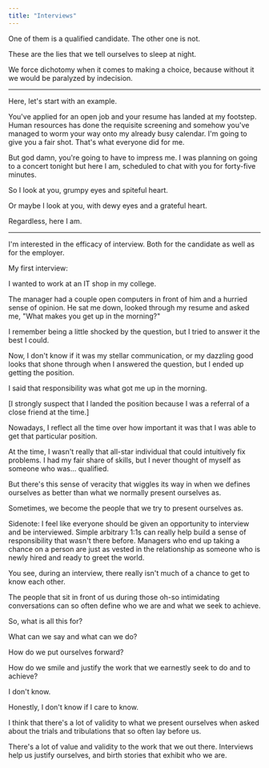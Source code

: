 ```yaml
---
title: "Interviews"
---
```


One of them is a qualified candidate. The other one is not.

These are the lies that we tell ourselves to sleep at night.

We force dichotomy when it comes to making a choice, because without it we would be paralyzed by indecision.

---
Here, let's start with an example.

You've applied for an open job and your resume has landed at my footstep. Human resources has done the requisite screening and somehow you've managed to worm your way onto my already busy calendar. I'm going to give you a fair shot. That's what everyone did for me.

But god damn, you're going to have to impress me. I was planning on going to a concert tonight but here I am, scheduled to chat with you for forty-five minutes.

So I look at you, grumpy eyes and spiteful heart.

Or maybe I look at you, with dewy eyes and a grateful heart.

Regardless, here I am.

---

I'm interested in the efficacy of interview. Both for the candidate as well as for the employer.

My first interview:

I wanted to work at an IT shop in my college.

The manager had a couple open computers in front of him and a hurried sense of opinion. He sat me down, looked through my resume and asked me, "What makes you get up in the morning?"

I remember being a little shocked by the question, but I tried to answer it the best I could.

Now, I don't know if it was my stellar communication, or my dazzling good looks that shone through when I answered the question, but I ended up getting the position.

I said that responsibility was what got me up in the morning.

[I strongly suspect that I landed the position because I was a referral of a close friend at the time.]

Nowadays, I reflect all the time over how important it was that I was able to get that particular position.

At the time, I wasn't really that all-star individual that could intuitively fix problems. I had my fair share of skills, but I never thought of myself as someone who was... qualified.

But there's this sense of veracity that wiggles its way in when we defines ourselves as better than what we normally present ourselves as.

Sometimes, we become the people that we try to present ourselves as.

Sidenote: I feel like everyone should be given an opportunity to interview and be interviewed. Simple arbitrary 1:1s can really help build a sense of responsibility that wasn't there before. Managers who end up taking a chance on a person are just as vested in the relationship as someone who is newly hired and ready to greet the world.

You see, during an interview, there really isn't much of a chance to get to know each other.

The people that sit in front of us during those oh-so intimidating conversations can so often define who we are and what we seek to achieve.

So, what is all this for?

What can we say and what can we do?

How do we put ourselves forward?

How do we smile and justify the work that we earnestly seek to do and to achieve?

I don't know.

Honestly, I don't know if I care to know.

I think that there's a lot of validity to what we present ourselves when asked about the trials and tribulations that so often lay before us.

There's a lot of value and validity to the work that we out there. Interviews help us justify ourselves, and birth stories that exhibit who we are.
